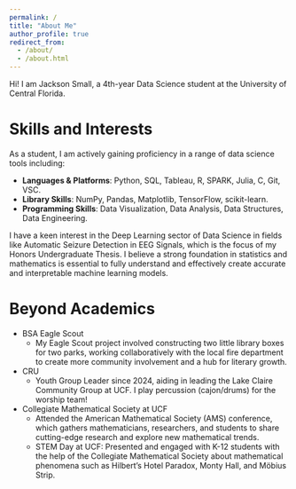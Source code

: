 ```yaml
---
permalink: /
title: "About Me"
author_profile: true
redirect_from: 
  - /about/
  - /about.html
---
```


Hi! I am Jackson Small, a 4th-year Data Science student at the University of Central Florida.

Skills and Interests
======
As a student, I am actively gaining proficiency in a range of data science tools including: 

- **Languages & Platforms**: Python, SQL, Tableau, R, SPARK, Julia, C, Git, VSC.
- **Library Skills**: NumPy, Pandas, Matplotlib, TensorFlow, scikit-learn.
- **Programming Skills**: Data Visualization, Data Analysis, Data Structures, Data Engineering.

I have a keen interest in the Deep Learning sector of Data Science in fields like Automatic Seizure Detection in EEG Signals, which is the focus of my Honors Undergraduate Thesis. I believe a strong foundation in statistics and mathematics is essential to fully understand and effectively create accurate and interpretable machine learning models.


Beyond Academics
======

- BSA Eagle Scout
    - My Eagle Scout project involved constructing two little library boxes for two parks, working collaboratively with the local fire department to create more community involvement and a hub for literary growth. 
- CRU
    - Youth Group Leader since 2024, aiding in leading the Lake Claire Community Group at UCF. I play percussion (cajon/drums) for the worship team!
- Collegiate Mathematical Society at UCF
    - Attended the American Mathematical Society (AMS) conference, which gathers mathematicians, researchers, and students to share cutting-edge research and explore new mathematical trends.
    - STEM Day at UCF: Presented and engaged with K-12 students with the help of the Collegiate Mathematical Society about mathematical phenomena such as Hilbert’s Hotel Paradox, Monty Hall, and Möbius Strip.



<!-- **Markdown generator**

The repository includes [a set of Jupyter notebooks](https://github.com/academicpages/academicpages.github.io/tree/master/markdown_generator
) that converts a CSV containing structured data about talks or presentations into individual Markdown files that will be properly formatted for the Academic Pages template. The sample CSVs in that directory are the ones I used to create my own personal website at stuartgeiger.com. My usual workflow is that I keep a spreadsheet of my publications and talks, then run the code in these notebooks to generate the Markdown files, then commit and push them to the GitHub repository.

How to edit your site's GitHub repository
------
Many people use a git client to create files on their local computer and then push them to GitHub's servers. If you are not familiar with git, you can directly edit these configuration and Markdown files directly in the github.com interface. Navigate to a file (like [this one](https://github.com/academicpages/academicpages.github.io/blob/master/_talks/2012-03-01-talk-1.md) and click the pencil icon in the top right of the content preview (to the right of the "Raw | Blame | History" buttons). You can delete a file by clicking the trashcan icon to the right of the pencil icon. You can also create new files or upload files by navigating to a directory and clicking the "Create new file" or "Upload files" buttons. 

Example: editing a Markdown file for a talk
![Editing a Markdown file for a talk](/images/editing-talk.png)

For more info
------
More info about configuring Academic Pages can be found in [the guide](https://academicpages.github.io/markdown/), the [growing wiki](https://github.com/academicpages/academicpages.github.io/wiki), and you can always [ask a question on GitHub](https://github.com/academicpages/academicpages.github.io/discussions). The [guides for the Minimal Mistakes theme](https://mmistakes.github.io/minimal-mistakes/docs/configuration/) (which this theme was forked from) might also be helpful. -->
